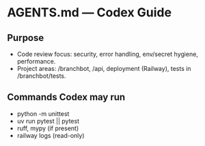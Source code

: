 ﻿# AGENTS.md — Codex Guide
## Purpose
- Code review focus: security, error handling, env/secret hygiene, performance.
- Project areas: /branchbot, /api, deployment (Railway), tests in /branchbot/tests.

## Commands Codex may run
- python -m unittest
- uv run pytest || pytest
- ruff, mypy (if present)
- railway logs (read-only)
